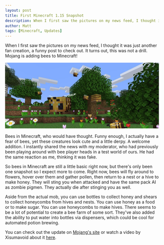 ```yaml
---
layout: post
title: First Minecraft 1.15 Snapshot
description: When I first saw the pictures on my news feed, I thought it was just another fan creation, a funny post to check out. It turns out, this was not a drill. Mojang is adding bees to Minecraft!
author: Matt
tags: [Minecraft, Updates]
---
```

When I first saw the pictures on my news feed, I thought it was just another fan creation, a funny post to check out. It turns out, this was not a drill. Mojang is adding bees to Minecraft!<!--more-->

![Minecraft 1.15 Bees](/assets/images/posts/2019-08-27-bees.jpg)

Bees in Minecraft, who would have thought. Funny enough, I actually have a fear of bees, yet these creatures look cute and a little derpy. A welcome addition. I instantly shared the news with my moderator, who had previously been playing around with bee player heads in a test world of ours. He had the same reaction as me, thinking it was fake.

So bees in Minecraft are still a little basic right now, but there's only been one snapshot so I expect more to come. Right now, bees will fly around to flowers, hover over them and gather pollen, then return to a nest or a hive to make honey. They will sting you when attacked and have the same pack AI as zombie pigmen. They actually die after stinging you as well.

Aside from the actual mob, you can use bottles to collect honey and shears to collect honeycombs from hives and nests. You can use honey as a food or to make sugar. You can use honeycombs to make hives. There seems to be a lot of potential to create a bee farm of some sort. They've also added the ability to put water into bottles via dispensers, which could be cool for automated potion brewing. 

You can check out the update on [Mojang's site](https://www.minecraft.net/en-us/article/minecraft-snapshot-19w34a) or watch a video by Xisumavoid about it [here](https://www.youtube.com/watch?v=p7NMLOIDbuk).